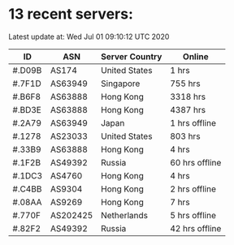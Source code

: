 # 13 recent servers:

Latest update at: Wed Jul 01 09:10:12 UTC 2020

| ID | ASN | Server Country | Online |
| -- | --- | -------------- | ------ |
| #.D09B | AS174 | United States | 1 hrs |
| #.7F1D | AS63949 | Singapore | 755 hrs |
| #.B6F8 | AS63888 | Hong Kong | 3318 hrs |
| #.BD3E | AS63888 | Hong Kong | 4387 hrs |
| #.2A79 | AS63949 | Japan | 1 hrs offline |
| #.1278 | AS23033 | United States | 803 hrs |
| #.33B9 | AS63888 | Hong Kong | 4 hrs |
| #.1F2B | AS49392 | Russia | 60 hrs offline |
| #.1DC3 | AS4760 | Hong Kong | 4 hrs |
| #.C4BB | AS9304 | Hong Kong | 2 hrs offline |
| #.08AA | AS9269 | Hong Kong | 7 hrs |
| #.770F | AS202425 | Netherlands | 5 hrs offline |
| #.82F2 | AS49392 | Russia | 42 hrs offline |

